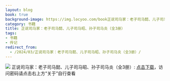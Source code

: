 ```yaml
---
layout: blog
book: true
background-image: https://img.locyoo.com/book正说司马家：老子司马懿、儿子司马昭、孙子司马炎（全3册）.jpg
category: 书籍
title: 正说司马家：老子司马懿、儿子司马昭、孙子司马炎（全3册）
tags:
- 书籍
- 传记
redirect_from:
  - /2024/03/正说司马家：老子司马懿、儿子司马昭、孙子司马炎（全3册）/
---
```

![](https://img.locyoo.com/book正说司马家：老子司马懿、儿子司马昭、孙子司马炎（全3册）.jpg)
正说司马家：老子司马懿、儿子司马昭、孙子司马炎（全3册）: <a name = "ref1" href="https://url18.ctfile.com/f/50983618-1225827529-77fca6?p=3619">点击下载</a>，访问密码请点击右上方“关于”自行查看